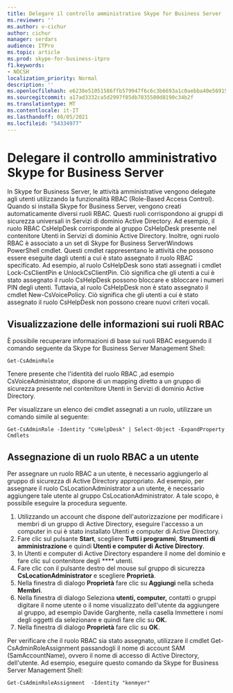 ```yaml
---
title: Delegare il controllo amministrativo Skype for Business Server
ms.reviewer: ''
ms.author: v-cichur
author: cichur
manager: serdars
audience: ITPro
ms.topic: article
ms.prod: skype-for-business-itpro
f1.keywords:
- NOCSH
localization_priority: Normal
description: ''
ms.openlocfilehash: e6238e51051586ffb579947f6c6c3b6693a1c0aebba40e56915c67b016190997
ms.sourcegitcommit: a17ad3332ca5d2997f85db7835500d8190c34b2f
ms.translationtype: MT
ms.contentlocale: it-IT
ms.lasthandoff: 08/05/2021
ms.locfileid: "54334977"
---
```

# <a name="delegate-administrative-control-of-skype-for-business-server"></a>Delegare il controllo amministrativo Skype for Business Server 

In Skype for Business Server, le attività amministrative vengono delegate agli utenti utilizzando la funzionalità RBAC (Role-Based Access Control). Quando si installa Skype for Business Server, vengono creati automaticamente diversi ruoli RBAC. Questi ruoli corrispondono ai gruppi di sicurezza universali in Servizi di dominio Active Directory. Ad esempio, il ruolo RBAC CsHelpDesk corrisponde al gruppo CsHelpDesk presente nel contenitore Utenti in Servizi di dominio Active Directory. Inoltre, ogni ruolo RBAC è associato a un set di Skype for Business ServerWindows PowerShell cmdlet.   Questi cmdlet rappresentano le attività che possono essere eseguite dagli utenti a cui è stato assegnato il ruolo RBAC specificato. Ad esempio, al ruolo CsHelpDesk sono stati assegnati i cmdlet Lock-CsClientPin e UnlockCsClientPin. Ciò significa che gli utenti a cui è stato assegnato il ruolo CsHelpDesk possono bloccare e sbloccare i numeri PIN degli utenti. Tuttavia, al ruolo CsHelpDesk non è stato assegnato il cmdlet New-CsVoicePolicy. Ciò significa che gli utenti a cui è stato assegnato il ruolo CsHelpDesk non possono creare nuovi criteri vocali.

## <a name="viewing-information-about-rbac-roles"></a>Visualizzazione delle informazioni sui ruoli RBAC

È possibile recuperare informazioni di base sui ruoli RBAC eseguendo il comando seguente da Skype for Business Server Management Shell:

`Get-CsAdminRole`

Tenere presente che l'identità del ruolo RBAC ,ad esempio CsVoiceAdministrator, dispone di un mapping diretto a un gruppo di sicurezza presente nel contenitore Utenti in Servizi di dominio Active Directory.

Per visualizzare un elenco dei cmdlet assegnati a un ruolo, utilizzare un comando simile al seguente:

`Get-CsAdminRole -Identity "CsHelpDesk" | Select-Object -ExpandProperty Cmdlets`

## <a name="assigning-an-rbac-role-to-a-user"></a>Assegnazione di un ruolo RBAC a un utente

Per assegnare un ruolo RBAC a un utente, è necessario aggiungerlo al gruppo di sicurezza di Active Directory appropriato. Ad esempio, per assegnare il ruolo CsLocationAdministrator a un utente, è necessario aggiungere tale utente al gruppo CsLocationAdministrator. A tale scopo, è possibile eseguire la procedura seguente.

1. Utilizzando un account che dispone dell'autorizzazione per modificare i membri di un gruppo di Active Directory, eseguire l'accesso a un computer in cui è stato installato Utenti e computer di Active Directory.
2. Fare clic sul pulsante **Start**, scegliere **Tutti i programmi**, **Strumenti di amministrazione** e quindi **Utenti e computer di Active Directory**.
3. In Utenti e computer di Active Directory espandere il nome del dominio e fare clic sul contenitore degli **** utenti.
4. Fare clic con il pulsante destro del mouse sul gruppo di sicurezza **CsLocationAdministrator** e scegliere **Proprietà**.
5. Nella finestra di dialogo **Proprietà** fare clic su **Aggiungi** nella scheda **Membri**.
6. Nella finestra di dialogo Seleziona **utenti, computer,** contatti o gruppi digitare il nome utente o il nome visualizzato dell'utente da aggiungere al gruppo, ad esempio Davide Garghente, nella casella Immettere i nomi degli oggetti da selezionare e quindi fare clic su  **OK.**
7. Nella finestra di dialogo **Proprietà** fare clic su **OK**.

Per verificare che il ruolo RBAC sia stato assegnato, utilizzare il cmdlet Get-CsAdminRoleAssignment passandogli il nome di account SAM (SamAccountName), ovvero il nome di accesso di Active Directory, dell'utente. Ad esempio, eseguire questo comando da Skype for Business Server Management Shell:

`Get-CsAdminRoleAssignment  -Identity "kenmyer"`
